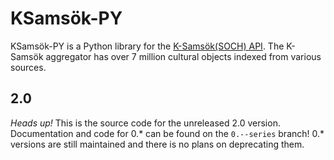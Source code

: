 # KSamsök-PY

KSamsök-PY is a Python library for the [K-Samsök(SOCH) API](http://www.ksamsok.se/in-english/). The K-Samsök aggregator has over 7 million cultural objects indexed from various sources.

## 2.0

*Heads up!* This is the source code for the unreleased 2.0 version. Documentation and code for 0.* can be found on the `0.--series` branch! 0.* versions are still maintained and there is no plans on deprecating them.
